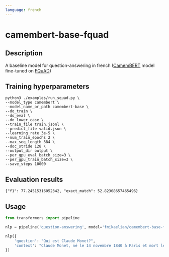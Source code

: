 ```yaml
---
language: french
---
```


# camembert-base-fquad

## Description

A baseline model for question-answering in french ([CamemBERT](https://camembert-model.fr/) model fine-tuned on [FQuAD](https://fquad.illuin.tech/))

## Training hyperparameters

```shell
python3 ./examples/run_squad.py \
--model_type camembert \
--model_name_or_path camembert-base \
--do_train \
--do_eval \
--do_lower_case \
--train_file train.jsonl \
--predict_file valid.json \
--learning_rate 3e-5 \
--num_train_epochs 2 \
--max_seq_length 384 \
--doc_stride 128 \
--output_dir output \
--per_gpu_eval_batch_size=3 \
--per_gpu_train_batch_size=3 \
--save_steps 10000
``` 

## Evaluation results

```shell
{"f1": 77.24515316052342, "exact_match": 52.82308657465496}
```

## Usage

```python
from transformers import pipeline

nlp = pipeline('question-answering', model='fmikaelian/camembert-base-fquad', tokenizer='fmikaelian/camembert-base-fquad')

nlp({
    'question': "Qui est Claude Monet?",
    'context': "Claude Monet, né le 14 novembre 1840 à Paris et mort le 5 décembre 1926 à Giverny, est un peintre français et l’un des fondateurs de l'impressionnisme."
})
```